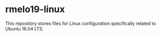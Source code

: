 # rmelo19-linux
This repository stores files for Linux configuration specifically related to Ubuntu 16.04 LTS.
